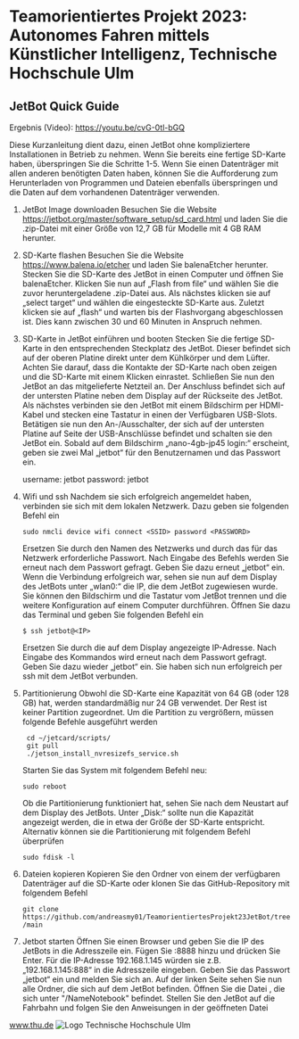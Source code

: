 # Teamorientiertes Projekt 2023: Autonomes Fahren mittels Künstlicher Intelligenz, Technische Hochschule Ulm


## **JetBot Quick Guide**

Ergebnis (Video): https://youtu.be/cvG-0tl-bGQ 

Diese Kurzanleitung dient dazu, einen JetBot ohne kompliziertere Installationen in Betrieb zu nehmen. 
Wenn Sie bereits eine fertige SD-Karte haben, überspringen Sie die Schritte 1-5. Wenn Sie einen 
Datenträger mit allen anderen benötigten Daten haben, können Sie die Aufforderung zum 
Herunterladen von Programmen und Dateien ebenfalls überspringen und die Daten auf dem 
vorhandenen Datenträger verwenden.

1. JetBot Image downloaden
  Besuchen Sie die Website https://jetbot.org/master/software_setup/sd_card.html und laden Sie die 
  .zip-Datei mit einer Größe von 12,7 GB für Modelle mit 4 GB RAM herunter.
  
2. SD-Karte flashen 
  Besuchen Sie die Website https://www.balena.io/etcher und laden Sie balenaEtcher herunter. Stecken 
  Sie die SD-Karte des JetBot in einen Computer und öffnen Sie balenaEtcher. Klicken Sie nun auf „Flash 
  from file“ und wählen Sie die zuvor heruntergeladene .zip-Datei aus. Als nächstes klicken sie auf 
  „select target“ und wählen die eingesteckte SD-Karte aus. Zuletzt klicken sie auf „flash“ und warten bis 
  der Flashvorgang abgeschlossen ist. Dies kann zwischen 30 und 60 Minuten in Anspruch nehmen.
  
3. SD-Karte in JetBot einführen und booten 
  Stecken Sie die fertige SD-Karte in den entsprechenden Steckplatz des JetBot. Dieser befindet sich auf 
  der oberen Platine direkt unter dem Kühlkörper und dem Lüfter. Achten Sie darauf, dass die Kontakte 
  der SD-Karte nach oben zeigen und die SD-Karte mit einem Klicken einrastet. Schließen Sie nun den 
  JetBot an das mitgelieferte Netzteil an. Der Anschluss befindet sich auf der untersten Platine neben 
  dem Display auf der Rückseite des JetBot.
  Als nächstes verbinden sie den JetBot mit einem Bildschirm per HDMI-Kabel und stecken eine Tastatur 
  in einen der Verfügbaren USB-Slots. Betätigen sie nun den An-/Ausschalter, der sich auf der untersten 
  Platine auf Seite der USB-Anschlüsse befindet und schalten sie den JetBot ein. Sobald auf dem 
  Bildschirm „nano-4gb-jp45 login:“ erscheint, geben sie zwei Mal „jetbot“ für den Benutzernamen und 
  das Passwort ein.
  
    username: jetbot
    password: jetbot
 
4. Wifi und ssh 
   Nachdem sie sich erfolgreich angemeldet haben, verbinden sie sich mit dem lokalen Netzwerk. Dazu 
   geben sie folgenden Befehl ein
  
   `sudo nmcli device wifi connect <SSID> password <PASSWORD>`
  
   Ersetzen Sie <SSID> durch den Namen des Netzwerks und <PASSWORD> durch das für das Netzwerk 
   erforderliche Passwort. Nach Eingabe des Befehls werden Sie erneut nach dem Passwort gefragt. 
   Geben Sie dazu erneut „jetbot“ ein. Wenn die Verbindung erfolgreich war, sehen sie nun auf dem 
   Display des JetBots unter „wlan0:“ die IP, die dem JetBot zugewiesen wurde.
   Sie können den Bildschirm und die Tastatur vom JetBot trennen und die weitere Konfiguration auf 
   einem Computer durchführen. Öffnen Sie dazu das Terminal und geben Sie folgenden Befehl ein
  
   `$ ssh jetbot@<IP>`
    
   Ersetzen Sie <IP> durch die auf dem Display angezeigte IP-Adresse. Nach Eingabe des Kommandos 
   wird erneut nach dem Passwort gefragt. Geben Sie dazu wieder „jetbot“ ein. Sie haben sich nun 
   erfolgreich per ssh mit dem JetBot verbunden.
  
5. Partitionierung
   Obwohl die SD-Karte eine Kapazität von 64 GB (oder 128 GB) hat, werden standardmäßig nur 24 GB 
   verwendet. Der Rest ist keiner Partition zugeordnet. Um die Partition zu vergrößern, müssen folgende 
   Befehle ausgeführt werden
   ```
    cd ~/jetcard/scripts/
    git pull
    ./jetson_install_nvresizefs_service.sh
    ``` 
   Starten Sie das System mit folgendem Befehl neu:
  
    `sudo reboot`
    
   Ob die Partitionierung funktioniert hat, sehen Sie nach dem Neustart auf dem Display des JetBots. 
   Unter „Disk:“ sollte nun die Kapazität angezeigt werden, die in etwa der Größe der SD-Karte 
   entspricht. Alternativ können sie die Partitionierung mit folgendem Befehl überprüfen
  
    `sudo fdisk -l` 
 
6. Dateien kopieren 
  Kopieren Sie den Ordner <Name des fertigen Projekts> von einem der verfügbaren Datenträger auf 
  die SD-Karte oder klonen Sie das GitHub-Repository mit folgendem Befehl
  
    `git clone
    https://github.com/andreasmy01/TeamorientiertesProjekt23JetBot/tree/main`
    
7. Jetbot starten 
  Öffnen Sie einen Browser und geben Sie die IP des JetBots in die Adresszeile ein. Fügen Sie :8888 hinzu 
  und drücken Sie Enter. Für die IP-Adresse 192.168.1.145 würden sie z.B. „192.168.1.145:888“ in die 
  Adresszeile eingeben.
  Geben Sie das Passwort „jetbot“ ein und melden Sie sich an. Auf der linken Seite sehen Sie nun alle 
  Ordner, die sich auf dem JetBot befinden. Öffnen Sie die Datei <NameNotebook>, die sich unter 
  "<NameProjektOrdner>/NameNotebook" befindet. Stellen Sie den JetBot auf die Fahrbahn und folgen 
  Sie den Anweisungen in der geöffneten Datei
  

  www.thu.de
  ![Logo Technische Hochschule Ulm](https://studium.hs-ulm.de/_catalogs/masterpage/HSUlm/images/logo.svg)
  
